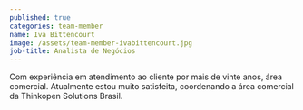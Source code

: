 ```yaml
---
published: true
categories: team-member
name: Iva Bittencourt
image: /assets/team-member-ivabittencourt.jpg
job-title: Analista de Negócios
---
```


Com experiência em atendimento ao cliente por mais de vinte anos, área comercial. Atualmente estou muito satisfeita, coordenando a área comercial da Thinkopen Solutions Brasil.
